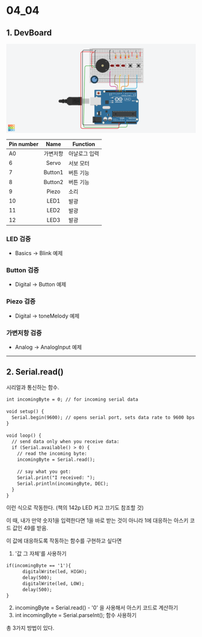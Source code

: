 # 04_04

## 1. DevBoard

![Image1](/YoneheeDev.png)

|Pin number|Name|Function|
|---|:---:|---|
|A0|가변저항|아날로그 입력|
|6|Servo|서보 모터|
|7|Button1|버튼 기능|
|8|Button2|버튼 기능|
|9|Piezo|소리|
|10|LED1|발광|
|11|LED2|발광|
|12|LED3|발광|

### LED 검증
* Basics -> Blink 예제

### Button 검증
* Digital -> Button 예제

### Piezo 검증
* Digital -> toneMelody 예제

### 가변저항 검증
* Analog -> AnalogInput 예제

<hr/>

## 2. Serial.read()

시리얼과 통신하는 함수.

```
int incomingByte = 0; // for incoming serial data

void setup() {
  Serial.begin(9600); // opens serial port, sets data rate to 9600 bps
}

void loop() {
  // send data only when you receive data:
  if (Serial.available() > 0) {
    // read the incoming byte:
    incomingByte = Serial.read();

    // say what you got:
    Serial.print("I received: ");
    Serial.println(incomingByte, DEC);
  }
}
```

이런 식으로 작동한다. (책의 142p LED 켜고 끄기도 참조할 것)

이 때, 내가 만약 숫자1을 입력한다면 1을 바로 받는 것이 아니라 1에 대응하는 아스키 코드 값인 49를 받음.

이 값에 대응하도록 작동하는 함수를 구현하고 싶다면

1) '값 그 자체'를 사용하기
```
if(incomingByte == '1'){
      digitalWrite(led, HIGH);
      delay(500);
      digitalWrite(led, LOW);
      delay(500);
}
```
2) incomingByte = Serial.read() - '0' 을 사용해서 아스키 코드로 계산하기
3) int incomingByte = Serial.parseInt(); 함수 사용하기

총 3가지 방법이 있다.
